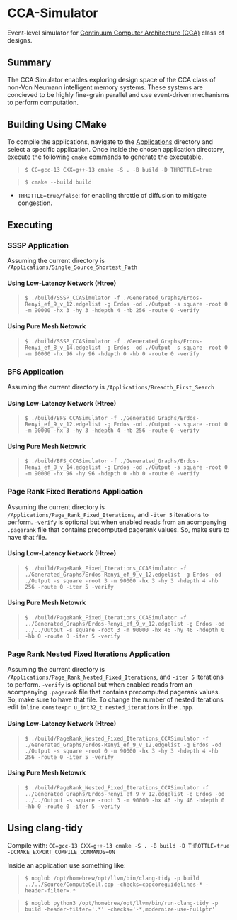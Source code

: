 # CCA-Simulator
Event-level simulator for [Continuum Computer Architecture (CCA)](https://superfri.org/index.php/superfri/article/view/188) class of designs.

## Summary
The CCA Simulator enables exploring design space of the CCA class of non-Von Neumann intelligent memory systems. These systems are concieved to be highly fine-grain parallel and use event-driven mechanisms to perform computation.

## Building Using CMake
To compile the applications, navigate to the [Applications](/Applications) directory and select a specific application. Once inside the chosen application directory, execute the following `cmake` commands to generate the executable.
> `$ CC=gcc-13 CXX=g++-13 cmake -S . -B build -D THROTTLE=true`

> `$ cmake --build build`

- `THROTTLE=true/false`: for enabling throttle of diffusion to mitigate congestion.

## Executing
### SSSP Application
Assuming the current directory is `/Applications/Single_Source_Shortest_Path`
#### Using Low-Latency Network (Htree)
> `$ ./build/SSSP_CCASimulator -f ./Generated_Graphs/Erdos-Renyi_ef_9_v_12.edgelist -g Erdos -od ./Output -s square -root 0 -m 90000 -hx 3 -hy 3 -hdepth 4 -hb 256 -route 0 -verify`

#### Using Pure Mesh Netowrk
> `$ ./build/SSSP_CCASimulator -f ./Generated_Graphs/Erdos-Renyi_ef_8_v_14.edgelist -g Erdos -od ./Output -s square -root 0 -m 90000 -hx 96 -hy 96 -hdepth 0 -hb 0 -route 0 -verify`

### BFS Application
Assuming the current directory is `/Applications/Breadth_First_Search`
#### Using Low-Latency Network (Htree)
> `$ ./build/BFS_CCASimulator -f ./Generated_Graphs/Erdos-Renyi_ef_9_v_12.edgelist -g Erdos -od ./Output -s square -root 0 -m 90000 -hx 3 -hy 3 -hdepth 4 -hb 256 -route 0 -verify`

#### Using Pure Mesh Netowrk
> `$ ./build/BFS_CCASimulator -f ./Generated_Graphs/Erdos-Renyi_ef_8_v_14.edgelist -g Erdos -od ./Output -s square -root 0 -m 90000 -hx 96 -hy 96 -hdepth 0 -hb 0 -route 0 -verify`

### Page Rank Fixed Iterations Application
Assuming the current directory is `/Applications/Page_Rank_Fixed_Iterations`, and `-iter 5` iterations to perform. `-verify` is optional but when enabled reads from an acompanying `.pagerank` file that contains precomputed pagerank values. So, make sure to have that file.
#### Using Low-Latency Network (Htree)
> `$ ./build/PageRank_Fixed_Iterations_CCASimulator -f ./Generated_Graphs/Erdos-Renyi_ef_9_v_12.edgelist -g Erdos -od ./Output -s square -root 3 -m 90000 -hx 3 -hy 3 -hdepth 4 -hb 256 -route 0 -iter 5 -verify`

#### Using Pure Mesh Netowrk
> `$ ./build/PageRank_Fixed_Iterations_CCASimulator -f ../Generated_Graphs/Erdos-Renyi_ef_9_v_12.edgelist -g Erdos -od ../../Output -s square -root 3 -m 90000 -hx 46 -hy 46 -hdepth 0 -hb 0 -route 0 -iter 5 -verify`

### Page Rank Nested Fixed Iterations Application
Assuming the current directory is `/Applications/Page_Rank_Nested_Fixed_Iterations`, and `-iter 5` iterations to perform. `-verify` is optional but when enabled reads from an acompanying `.pagerank` file that contains precomputed pagerank values. So, make sure to have that file. To change the number of nested iterations edit `inline constexpr u_int32_t nested_iterations` in the `.hpp`. 
#### Using Low-Latency Network (Htree)
> `$ ./build/PageRank_Nested_Fixed_Iterations_CCASimulator -f ./Generated_Graphs/Erdos-Renyi_ef_9_v_12.edgelist -g Erdos -od ./Output -s square -root 0 -m 90000 -hx 3 -hy 3 -hdepth 4 -hb 256 -route 0 -iter 5 -verify`

#### Using Pure Mesh Netowrk
> `$ ./build/PageRank_Nested_Fixed_Iterations_CCASimulator -f ../Generated_Graphs/Erdos-Renyi_ef_9_v_12.edgelist -g Erdos -od ../../Output -s square -root 3 -m 90000 -hx 46 -hy 46 -hdepth 0 -hb 0 -route 0 -iter 5 -verify`

## Using clang-tidy
Compile with: `CC=gcc-13 CXX=g++-13 cmake -S . -B build -D THROTTLE=true -DCMAKE_EXPORT_COMPILE_COMMANDS=ON`

Inside an application use something like:
> `$ noglob /opt/homebrew/opt/llvm/bin/clang-tidy -p build ../../Source/ComputeCell.cpp -checks=cppcoreguidelines-* -header-filter=.*`

> `$ noglob python3 /opt/homebrew/opt/llvm/bin/run-clang-tidy -p build -header-filter='.*' -checks='-*,modernize-use-nullptr'`
